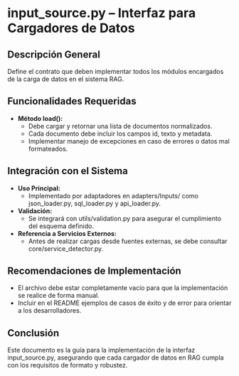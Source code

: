 # input_source.py – Interfaz para Cargadores de Datos

## Descripción General
Define el contrato que deben implementar todos los módulos encargados de la carga de datos en el sistema RAG.

## Funcionalidades Requeridas
- **Método load():**  
  - Debe cargar y retornar una lista de documentos normalizados.
  - Cada documento debe incluir los campos id, texto y metadata.
  - Implementar manejo de excepciones en caso de errores o datos mal formateados.
  
## Integración con el Sistema
- **Uso Principal:**  
  - Implementado por adaptadores en adapters/Inputs/ como json_loader.py, sql_loader.py y api_loader.py.
- **Validación:**  
  - Se integrará con utils/validation.py para asegurar el cumplimiento del esquema definido.
- **Referencia a Servicios Externos:**  
  - Antes de realizar cargas desde fuentes externas, se debe consultar core/service_detector.py.

## Recomendaciones de Implementación
- El archivo debe estar completamente vacío para que la implementación se realice de forma manual.
- Incluir en el README ejemplos de casos de éxito y de error para orientar a los desarrolladores.

## Conclusión
Este documento es la guía para la implementación de la interfaz input_source.py, asegurando que cada cargador de datos en RAG cumpla con los requisitos de formato y robustez.
